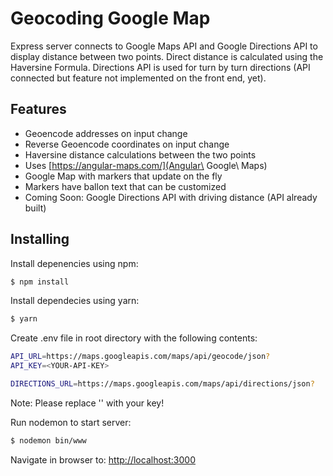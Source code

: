 # Geocoding Google Map

Express server connects to Google Maps API and Google Directions API to display distance between two points.  Direct distance is calculated using the Haversine Formula.  Directions API is used for turn by turn directions (API connected but feature not implemented on the front end, yet).

## Features

- Geoencode addresses on input change
- Reverse Geoencode coordinates on input change
- Haversine distance calculations between the two points
- Uses [https://angular-maps.com/](Angular\ Google\ Maps)
- Google Map with markers that update on the fly
- Markers have ballon text that can be customized
- Coming Soon: Google Directions API with driving distance (API already built)

## Installing

Install depenencies using npm:

```bash
$ npm install
```

Install dependecies using yarn:

```bash
$ yarn
```

Create .env file in root directory with the following contents:

```bash
API_URL=https://maps.googleapis.com/maps/api/geocode/json?
API_KEY=<YOUR-API-KEY>

DIRECTIONS_URL=https://maps.googleapis.com/maps/api/directions/json?
```

Note: Please replace '<YOUR-API-KEY>' with your key!

Run nodemon to start server:

```bash
$ nodemon bin/www
```

Navigate in browser to: [http://localhost:3000](http://localhost:3000)
